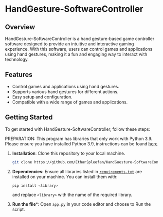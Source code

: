 # HandGesture-SoftwareController

## Overview
HandGesture-SoftwareController is a hand gesture-based game controller software designed to provide an intuitive and interactive gaming experience. With this software, users can control games and applications using hand gestures, making it a fun and engaging way to interact with technology.

## Features
- Control games and applications using hand gestures.
- Supports various hand gestures for different actions.
- Easy setup and configuration.
- Compatible with a wide range of games and applications.

## Getting Started
To get started with HandGesture-SoftwareController, follow these steps:

PREPARATION: This program has libraries that only work with Python 3.9. Please ensure you have installed Python 3.9, instructions can be found [here](https://www.python.org/downloads/)

1. **Installation**: Clone this repository to your local machine.

   ```bash
   git clone https://github.com/EthanSpleefan/HandGuesture-SoftwareController.git
   ```
2. **Dependencies**: Ensure all libraries listed in [`requirements.txt`](./requirements.txt) are installed on your machine. You can install them with:
   ```bash
   pip install <library>
   ```
   and replace `<library>` with the name of the required library.
3. **Run the file***: Open `app.py` in your code editor and choose to Run the script.
